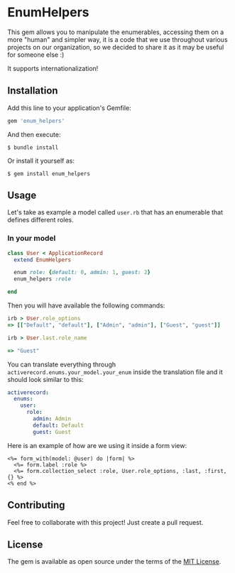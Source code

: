 # EnumHelpers

This gem allows you to manipulate the enumerables, accessing them on a more "human" and simpler way, it is a code that we use throughout various projects on our organization, so we decided to share it as it may be useful for someone else :)

It supports internationalization!
## Installation

Add this line to your application's Gemfile:

```ruby
gem 'enum_helpers'
```

And then execute:

    $ bundle install

Or install it yourself as:

    $ gem install enum_helpers

## Usage

Let's take as example a model called `user.rb` that has an enumerable that defines different roles.

### In your model

```ruby
class User < ApplicationRecord
  extend EnumHelpers

  enum role: {default: 0, admin: 1, guest: 2}
  enum_helpers :role

end
```

Then you will have available the following commands:

```ruby
irb > User.role_options
=> [["Default", "default"], ["Admin", "admin"], ["Guest", "guest"]]

irb > User.last.role_name

=> "Guest"
```

You can translate everything through `activerecord.enums.your_model.your_enum` inside the translation file and it should look similar to this:

```yml
activerecord:
  enums:
    user:
      role:
        admin: Admin
        default: Default
        guest: Guest
```

Here is an example of how are we using it inside a form view:

```erb
<%= form_with(model: @user) do |form| %>
  <%= form.label :role %>
  <%= form.collection_select :role, User.role_options, :last, :first, {} %>
<% end %>
```

## Contributing

Feel free to collaborate with this project! Just create a pull request.
## License

The gem is available as open source under the terms of the [MIT License](https://opensource.org/licenses/MIT).
